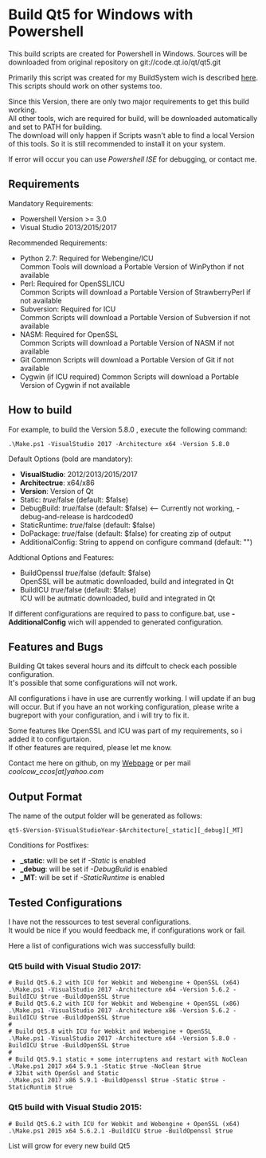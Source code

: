 # Build Qt5 for Windows with Powershell

This build scripts are created for Powershell in Windows.
Sources will be downloaded from original repository on git://code.qt.io/qt/qt5.git

Primarily this script was created for my BuildSystem wich is described [here](https://adirmeier.de/0_Blog/ID_157/index.html).  
This scripts should work on other systems too.  

Since this Version, there are only two major requirements to get this build working.  
All other tools, wich are required for build, will be downloaded automatically and set 
to PATH for building.  
The download will only happen if Scripts wasn't able to find a local Version of this tools.
So it is still recommended to install it on your system.

If error will occur you can use *Powershell ISE* for debugging, or contact me.

## Requirements

Mandatory Requirements:
 - Powershell Version >= 3.0
 - Visual Studio 2013/2015/2017

Recommended Requirements:
 - Python 2.7: Required for Webengine/ICU  
    Common Tools will download a Portable Version of WinPython if not available
 - Perl: Required for OpenSSL/ICU  
    Common Scripts will download a Portable Version of StrawberryPerl if not available
 - Subversion: Required for ICU  
    Common Scripts will download a Portable Version of Subversion if not available
 - NASM: Required for OpenSSL  
    Common Scripts will download a Portable Version of NASM if not available
 - Git
    Common Scripts will download a Portable Version of Git if not available
 - Cygwin (if ICU required)
    Common Scripts will download a Portable Version of Cygwin if not available

## How to build

For example, to build the Version 5.8.0 , execute the following command:

    .\Make.ps1 -VisualStudio 2017 -Architecture x64 -Version 5.8.0
    
Default Options (bold are mandatory):
 - **VisualStudio**: 2012/2013/2015/2017
 - **Architectrue**: x64/x86
 - **Version**: Version of Qt
 - Static: $true/$false (default: $false)
 - DebugBuild: $true/$false (default: $false) <-- Currently not working, -debug-and-release is hardcoded0
 - StaticRuntime: $true/$false (default: $false)
 - DoPackage: $true/$false (default: $false) for creating zip of output
 - AdditionalConfig: String to append on configure command (default: "")
 
Addtional Options and Features:
 - BuildOpenssl $true/$false (default: $false)  
   OpenSSL will be autmatic downloaded, build and integrated in Qt
 - BuildICU $true/$false (default: $false)  
   ICU will be autmatic downloaded, build and integrated in Qt
   
If different configurations are required to pass to configure.bat, use 
**-AdditionalConfig** wich will appended to generated configuration.

## Features and Bugs

Building Qt takes several hours and its diffcult to check each possible configuration.  
It's possible that some configurations will not work.

All configurations i have in use are currently working. I will update if an bug will
occur. But if you have an not working configuration, please write a bugreport with
your configuration, and i will try to fix it.

Some features like OpenSSL and ICU was part of my requirements, so i added it to configurtaion.  
If other features are required, please let me know.

Contact me here on github, on my [Webpage](https://adirmeier.de) or per mail *coolcow_ccos[at]yahoo.com* 
    
## Output Format

The name of the output folder will be generated as follows:

    qt5-$Version-$VisualStudioYear-$Architecture[_static][_debug][_MT]

Conditions for Postfixes:
 - **_static**: will be set if *-Static* is enabled
 - **_debug**: will be set if *-DebugBuild* is enabled
 - **_MT**: will be set if *-StaticRuntime* is enabled

## Tested Configurations  
 
I have not the ressources to test several configurations.  
It would be nice if you would feedback me, if configurations work or fail.
  
Here a list of configurations wich was successfully build:

### Qt5 build with Visual Studio 2017:

    # Build Qt5.6.2 with ICU for Webkit and Webengine + OpenSSL (x64)
    .\Make.ps1 -VisualStudio 2017 -Architecture x64 -Version 5.6.2 -BuildICU $true -BuildOpenSSL $true
    # Build Qt5.6.2 with ICU for Webkit and Webengine + OpenSSL (x86)
    .\Make.ps1 -VisualStudio 2017 -Architecture x86 -Version 5.6.2 -BuildICU $true -BuildOpenSSL $true
    #
    # Build Qt5.8 with ICU for Webkit and Webengine + OpenSSL
    .\Make.ps1 -VisualStudio 2017 -Architecture x64 -Version 5.8.0 -BuildICU $true -BuildOpenSSL $true
    #
    # Build Qt5.9.1 static + some interruptens and restart with NoClean
    .\Make.ps1 2017 x64 5.9.1 -Static $true -NoClean $true
    # 32bit with OpenSsl and Static
    .\Make.ps1 2017 x86 5.9.1 -BuildOpenssl $true -Static $true -StaticRuntim $true 

### Qt5 build with Visual Studio 2015:

    # Build Qt5.6.2 with ICU for Webkit and Webengine + OpenSSL (x64)
    .\Make.ps1 2015 x64 5.6.2.1 -BuildICU $true -BuildOpenssl $true
    
List will grow for every new build Qt5
